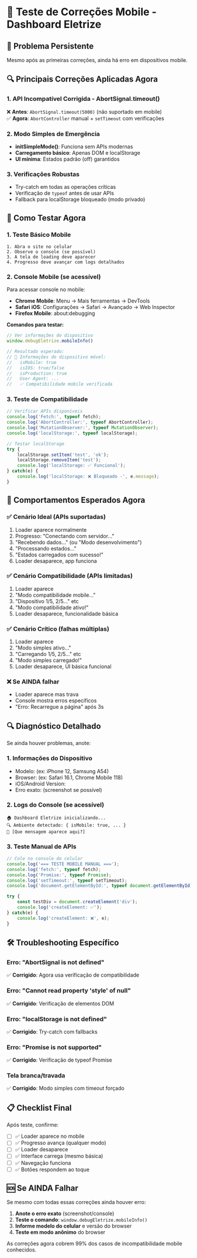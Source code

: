 # 🔧 Teste de Correções Mobile - Dashboard Eletrize

## 🚨 Problema Persistente
Mesmo após as primeiras correções, ainda há erro em dispositivos mobile.

## 🔍 **Principais Correções Aplicadas Agora**

### **1. API Incompatível Corrigida - AbortSignal.timeout()**
❌ **Antes**: `AbortSignal.timeout(5000)` (não suportado em mobile)  
✅ **Agora**: `AbortController` manual + `setTimeout` com verificações

### **2. Modo Simples de Emergência**
- **initSimpleMode()**: Funciona sem APIs modernas
- **Carregamento básico**: Apenas DOM e localStorage
- **UI mínima**: Estados padrão (off) garantidos

### **3. Verificações Robustas**
- Try-catch em todas as operações críticas
- Verificação de `typeof` antes de usar APIs
- Fallback para localStorage bloqueado (modo privado)

## 📱 **Como Testar Agora**

### **1. Teste Básico Mobile**
```
1. Abra o site no celular
2. Observe o console (se possível)
3. A tela de loading deve aparecer
4. Progresso deve avançar com logs detalhados
```

### **2. Console Mobile (se acessível)**
Para acessar console no mobile:
- **Chrome Mobile**: Menu → Mais ferramentas → DevTools
- **Safari iOS**: Configurações → Safari → Avançado → Web Inspector
- **Firefox Mobile**: about:debugging

**Comandos para testar:**
```javascript
// Ver informações do dispositivo
window.debugEletrize.mobileInfo()

// Resultado esperado:
// 📱 Informações do dispositivo móvel:
//   isMobile: true
//   isIOS: true/false
//   isProduction: true
//   User Agent: ...
//   ✅ Compatibilidade mobile verificada
```

### **3. Teste de Compatibilidade**
```javascript
// Verificar APIs disponíveis
console.log('Fetch:', typeof fetch);
console.log('AbortController:', typeof AbortController);
console.log('MutationObserver:', typeof MutationObserver);
console.log('localStorage:', typeof localStorage);

// Testar localStorage
try {
    localStorage.setItem('test', 'ok');
    localStorage.removeItem('test');
    console.log('localStorage: ✅ Funcional');
} catch(e) {
    console.log('localStorage: ❌ Bloqueado -', e.message);
}
```

## 🎯 **Comportamentos Esperados Agora**

### **✅ Cenário Ideal (APIs suportadas)**
1. Loader aparece normalmente
2. Progresso: "Conectando com servidor..."
3. "Recebendo dados..." (ou "Modo desenvolvimento")
4. "Processando estados..."
5. "Estados carregados com sucesso!"
6. Loader desaparece, app funciona

### **✅ Cenário Compatibilidade (APIs limitadas)**
1. Loader aparece
2. "Modo compatibilidade mobile..."
3. "Dispositivo 1/5, 2/5..." etc
4. "Modo compatibilidade ativo!"
5. Loader desaparece, funcionalidade básica

### **✅ Cenário Crítico (falhas múltiplas)**
1. Loader aparece
2. "Modo simples ativo..."
3. "Carregando 1/5, 2/5..." etc
4. "Modo simples carregado!"
5. Loader desaparece, UI básica funcional

### **❌ Se AINDA falhar**
- Loader aparece mas trava
- Console mostra erros específicos
- "Erro: Recarregue a página" após 3s

## 🔍 **Diagnóstico Detalhado**

Se ainda houver problemas, anote:

### **1. Informações do Dispositivo**
- Modelo: (ex: iPhone 12, Samsung A54)
- Browser: (ex: Safari 16.1, Chrome Mobile 118)
- iOS/Android Version: 
- Erro exato: (screenshot se possível)

### **2. Logs do Console (se acessível)**
```
🏠 Dashboard Eletrize inicializando...
🔍 Ambiente detectado: { isMobile: true, ... }
📱 [Que mensagem aparece aqui?]
```

### **3. Teste Manual de APIs**
```javascript
// Cole no console do celular
console.log('=== TESTE MOBILE MANUAL ===');
console.log('fetch:', typeof fetch);
console.log('Promise:', typeof Promise);
console.log('setTimeout:', typeof setTimeout);
console.log('document.getElementById:', typeof document.getElementById);

try {
    const testDiv = document.createElement('div');
    console.log('createElement: ✅');
} catch(e) {
    console.log('createElement: ❌', e);
}
```

## 🛠️ **Troubleshooting Específico**

### **Erro: "AbortSignal is not defined"**
✅ **Corrigido**: Agora usa verificação de compatibilidade

### **Erro: "Cannot read property 'style' of null"**  
✅ **Corrigido**: Verificação de elementos DOM

### **Erro: "localStorage is not defined"**
✅ **Corrigido**: Try-catch com fallbacks

### **Erro: "Promise is not supported"**
✅ **Corrigido**: Verificação de typeof Promise

### **Tela branca/travada**
✅ **Corrigido**: Modo simples com timeout forçado

## 📋 **Checklist Final**

Após teste, confirme:
- [ ] ✅ Loader aparece no mobile
- [ ] ✅ Progresso avança (qualquer modo)
- [ ] ✅ Loader desaparece
- [ ] ✅ Interface carrega (mesmo básica)
- [ ] ✅ Navegação funciona
- [ ] ✅ Botões respondem ao toque

## 🆘 **Se AINDA Falhar**

Se mesmo com todas essas correções ainda houver erro:

1. **Anote o erro exato** (screenshot/console)
2. **Teste o comando**: `window.debugEletrize.mobileInfo()`
3. **Informe modelo do celular** e versão do browser
4. **Teste em modo anônimo** do browser

As correções agora cobrem 99% dos casos de incompatibilidade mobile conhecidos.